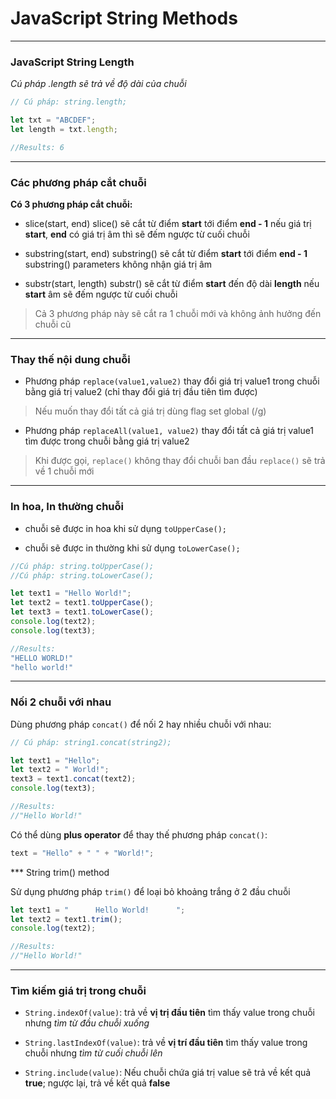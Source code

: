# JavaScript String Methods

***

### JavaScript String Length

*Cú pháp .length sẽ trả về độ dài của chuỗi*

```javascript
// Cú pháp: string.length;

let txt = "ABCDEF";
let length = txt.length;

//Results: 6
```

***

### Các phương pháp cắt chuỗi

**Có 3 phương pháp cắt chuỗi:**

- slice(start, end)
slice() sẽ cắt từ điểm **start** tới điểm **end - 1**
nếu giá trị **start**, **end** có giá trị âm thì sẽ đếm ngược từ cuối chuỗi

- substring(start, end)
substring() sẽ cắt từ điểm **start** tới điểm **end - 1**
substring() parameters không nhận giá trị âm

- substr(start, length)
substr() sẽ cắt từ điểm **start**  đến độ dài **length**
nếu **start** âm sẽ đếm ngược từ cuối chuỗi

> Cả 3 phương pháp này sẽ cắt ra 1 chuỗi mới và không ảnh hưởng đến chuỗi cũ

***

### Thay thế nội dung chuỗi

- Phương pháp `replace(value1,value2)` thay đổi giá trị value1 trong chuỗi bằng giá trị value2 (chỉ thay đổi giá trị đầu tiên tìm được)

> Nếu muốn thay đổi tất cả giá trị dùng flag set global (/g)

- Phương pháp `replaceAll(value1, value2)` thay đổi tất cả giá trị value1 tìm được trong chuỗi bằng giá trị value2

>Khi được gọi, `replace()` không thay đổi chuỗi ban đầu
`replace()` sẽ trả về 1 chuỗi mới

***

### In hoa, In thường chuỗi

- chuỗi sẽ được in hoa khi sử dụng `toUpperCase();`

- chuỗi sẽ được in thường khi sử dụng `toLowerCase();`

```javascript
//Cú pháp: string.toUpperCase();
//Cú pháp: string.toLowerCase();

let text1 = "Hello World!";
let text2 = text1.toUpperCase();
let text3 = text1.toLowerCase();
console.log(text2);
console.log(text3);

//Results:
"HELLO WORLD!"
"hello world!"
```

***

### Nối 2 chuỗi với nhau

Dùng phương pháp `concat()` để nối 2 hay nhiều chuỗi với nhau:

```javascript
// Cú pháp: string1.concat(string2);

let text1 = "Hello";
let text2 = " World!";
text3 = text1.concat(text2);
console.log(text3);

//Results:
//"Hello World!"
```

Có thể dùng **plus operator** để thay thế phương pháp `concat()`:

```javascript
text = "Hello" + " " + "World!";
```

*** String trim() method

Sử dụng phương pháp `trim()` để loại bỏ khoảng trắng ở 2 đầu chuỗi

```javascript
let text1 = "      Hello World!      ";
let text2 = text1.trim();
console.log(text2);

//Results:
//"Hello World!"
```

***

### Tìm kiếm giá trị trong chuỗi 

- `String.indexOf(value)`: trả về **vị trị đầu tiên** tìm thấy value trong chuỗi nhưng *tìm từ đầu chuỗi xuống*

- `String.lastIndexOf(value)`: trả về **vị trí đầu tiên** tìm thấy value trong chuỗi nhưng *tìm từ cuối chuỗi lên*

- `String.include(value)`: Nếu chuỗi chứa giá trị value sẽ trả về kết quả **true**; ngược lại, trả về kết quả **false**